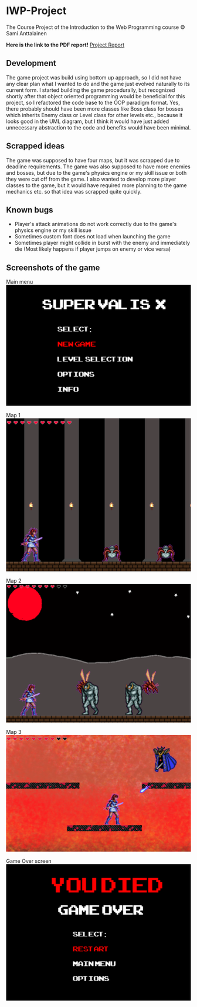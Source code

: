 # IWP-Project

 The Course Project of the Introduction to the Web Programming course © Sami Anttalainen

**Here is the link to the PDF report!**
[Project Report](./pdf/IWP-project.pdf)

## Development

The game project was build using bottom up approach, so I did not have any clear plan what I wanted to do and the game just evolved naturally to its current form. I started building the game procedurally, but recognized shortly after that object oriented programming would be beneficial for this project, so I refactored the code base to the OOP paradigm format. Yes, there probably should have been more classes like Boss class for bosses which inherits Enemy class or Level class for other levels etc., because it looks good in the UML diagram, but I think it would have just added unnecessary abstraction to the code and benefits would have been minimal.

## Scrapped ideas

The game was supposed to have four maps, but it was scrapped due to deadline requirements. The game was also supposed to have more enemies and bosses, but due to the game's physics engine or my skill issue or both they were cut off from the game. I also wanted to develop more player classes to the game, but it would have required more planning to the game mechanics etc. so that idea was scrapped quite quickly.

## Known bugs

* Player's attack animations do not work correctly due to the game's physics engine or my skill issue
* Sometimes custom font does not load when launching the game
* Sometimes player might collide in burst with the enemy and immediately die (Most likely happens if player jumps on enemy or vice versa)

## Screenshots of the game

Main menu
![Main menu](./screenshots/mainMenu.png)

Map 1
![Map 1](./screenshots/level_1.png)

Map 2
![Map 2](./screenshots/level_2.png)

Map 3
![Map 3](./screenshots/level_3.png)

Game Over screen
![Game Over](./screenshots/gameOver.png)
